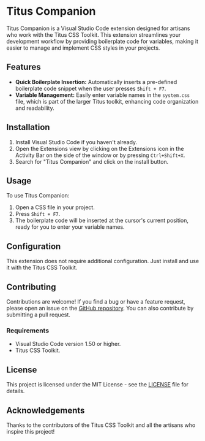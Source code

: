 # Titus Companion

Titus Companion is a Visual Studio Code extension designed for artisans who work with the Titus CSS Toolkit. This extension streamlines your development workflow by providing boilerplate code for variables, making it easier to manage and implement CSS styles in your projects.

## Features

- **Quick Boilerplate Insertion:** Automatically inserts a pre-defined boilerplate code snippet when the user presses `Shift + F7`.
- **Variable Management:** Easily enter variable names in the `system.css` file, which is part of the larger Titus toolkit, enhancing code organization and readability.

## Installation

1. Install Visual Studio Code if you haven't already.
2. Open the Extensions view by clicking on the Extensions icon in the Activity Bar on the side of the window or by pressing `Ctrl+Shift+X`.
3. Search for "Titus Companion" and click on the install button.

## Usage

To use Titus Companion:

1. Open a CSS file in your project.
2. Press `Shift + F7`. 
3. The boilerplate code will be inserted at the cursor's current position, ready for you to enter your variable names.

## Configuration

This extension does not require additional configuration. Just install and use it with the Titus CSS Toolkit.

## Contributing

Contributions are welcome! If you find a bug or have a feature request, please open an issue on the [GitHub repository](https://github.com/devluxor/titus-vscode-companion). You can also contribute by submitting a pull request.

### Requirements

- Visual Studio Code version 1.50 or higher.
- Titus CSS Toolkit.

## License

This project is licensed under the MIT License - see the [LICENSE](LICENSE) file for details.

## Acknowledgements

Thanks to the contributors of the Titus CSS Toolkit and all the artisans who inspire this project!
